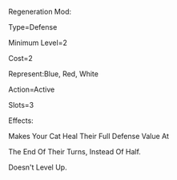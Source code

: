Regeneration Mod:

Type=Defense

Minimum Level=2

Cost=2

Represent:Blue, Red, White

Action=Active

Slots=3

Effects:

Makes Your Cat Heal Their Full Defense Value At

The End Of Their Turns, Instead Of Half.


Doesn't Level Up.
